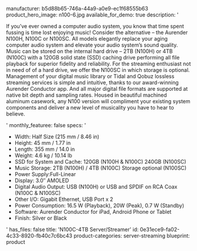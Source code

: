 manufacturer: b5d88b65-746a-44a9-a0e9-ec1f68555b63
product_hero_image: n100-6.jpg
available_for_demo: true
description: '<p>If you’ve ever owned a computer audio system, you know that time spent fussing is time lost enjoying music! Consider the alternative – the Aurender N100H, N100C or N100SC. All models elegantly replace your aging computer audio system and elevate your audio system’s sound quality. Music can be stored on the internal hard drive – 2TB (N100H) or 4TB (N100C) with a 120GB solid state (SSD) caching drive performing all file playback for superior fidelity and reliability. For the streaming enthusiast not in need of of a hard drive, we offer the N100SC in which storage is optional. Management of your digital music library or Tidal and Qobuz lossless streaming services is simple and intuitive, thanks to our award-winning Aurender Conductor app. And all major digital file formats are supported at native bit depth and sampling rates. Housed in beautiful machined aluminum casework, any N100 version will compliment your existing system components and deliver a new level of musicality you have to hear to believe.</p>'
monthly_featuree: false
specs: '<ul><li>Width​: Half Size (215 mm / 8.46 in)<br></li><li>Height: 45 mm / 1.77 in<br></li><li>Length​: 355 mm / 14.0 in<br></li><li>Weight​: 4.6 kg / 10.14 lb​<br></li><li>SSD for System and Cache: 120GB (N100H &amp; N100C) 240GB (N100SC)<br></li><li>Music Storage: 2TB (N100H) / 4TB (N100C) Storage optional (N100SC)<br></li><li>Power Supply: ​Full-Linear<br></li><li>Display​​: 3.0″ AMOLED<br></li><li>Digital Audio Output​: USB (N100H) or USB and SPDIF on RCA Coax (N100C &amp; N100SC)<br></li><li>Other I/O: Gigabit Ethernet, USB Port x 2​​<br></li><li>Power Consumption​: 16.5 W (Playback), 20W (Peak), 0.7 W (Standby)<br></li><li>Software: Aurender Conductor for iPad, Android Phone or Tablet<br></li><li>Finish: Silver or Black<br></li></ul>'
has_files: false
title: 'N100C-4TB Server/Streamer'
id: 0e31ece9-fa02-4c33-8920-fb40c7c6bc43
product-categories: server-streaming
blueprint: product
